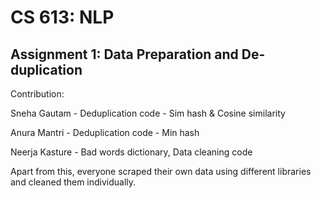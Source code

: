 # CS 613: NLP
## Assignment 1: Data Preparation and De-duplication
Contribution:

Sneha Gautam - Deduplication code - Sim hash & Cosine similarity

Anura Mantri - Deduplication code - Min hash

Neerja Kasture - Bad words dictionary, Data cleaning code

Apart from this, everyone scraped their own data using different libraries and cleaned them individually.

